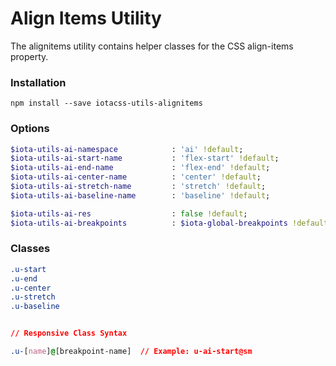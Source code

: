 # Align Items Utility #

The alignitems utility contains helper classes for the CSS align-items property.


### Installation ###

```
npm install --save iotacss-utils-alignitems
```


### Options ###

```sass
$iota-utils-ai-namespace            : 'ai' !default;
$iota-utils-ai-start-name        	: 'flex-start' !default;
$iota-utils-ai-end-name           	: 'flex-end' !default;
$iota-utils-ai-center-name          : 'center' !default;
$iota-utils-ai-stretch-name         : 'stretch' !default;
$iota-utils-ai-baseline-name        : 'baseline' !default;

$iota-utils-ai-res                  : false !default;
$iota-utils-ai-breakpoints          : $iota-global-breakpoints !default;
```


### Classes ###

```css
.u-start
.u-end
.u-center
.u-stretch
.u-baseline


// Responsive Class Syntax

.u-[name]@[breakpoint-name]  // Example: u-ai-start@sm
```
